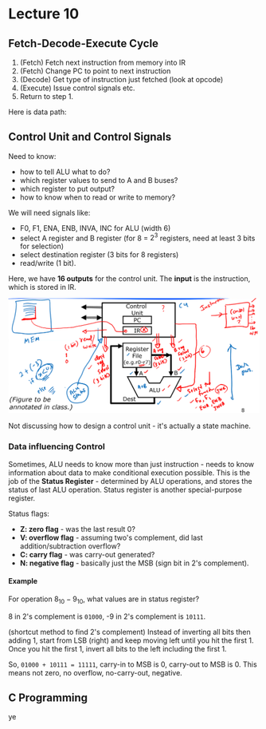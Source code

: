 # Lecture 10

## Fetch-Decode-Execute Cycle

1. (Fetch) Fetch next instruction from memory into IR
2. (Fetch) Change PC to point to next instruction
3. (Decode) Get type of instruction just fetched (look at opcode)
4. (Execute) Issue control signals etc.
5. Return to step 1.

Here is data path:



## Control Unit and Control Signals

Need to know:

- how to tell ALU what to do?
- which register values to send to A and B buses?
- which register to put output?
- how to know when to read or write to memory?

We will need signals like:

- F0, F1, ENA, ENB, INVA, INC for ALU (width 6)
- select A register and B register (for 8 = $2^3$ registers, need at least 3 bits for selection)
- select destination register (3 bits for 8 registers)
- read/write (1 bit). 

Here, we have **16 outputs** for the control unit. The **input** is the instruction, which is stored in IR.

<img src="images/image-20210324112740648.png" alt="image-20210324112740648" style="zoom:50%;" /> 

Not discussing how to design a control unit - it's actually a state machine.

### Data influencing Control

Sometimes, ALU needs to know more than just instruction - needs to know information about data to make conditional execution possible. This is the job of the **Status Register** - determined by ALU operations, and stores the status of last ALU operation. Status register is another special-purpose register.

Status flags:

- **Z: zero flag** - was the last result 0?
- **V: overflow flag** - assuming two's complement, did last addition/subtraction overflow?
- **C: carry flag** - was carry-out generated?
- **N: negative flag** - basically just the MSB (sign bit in 2's complement).

#### Example

For operation $8_{10} - 9_{10}$, what values are in status register?

8 in 2's complement is `01000`, -9 in 2's complement is `10111`.

(shortcut method to find 2's complement) Instead of inverting all bits then adding 1, start from LSB (right) and keep moving left until you hit the first 1. Once you hit the first 1, invert all bits to the left including the first 1.

So, `01000 + 10111 = 11111`, carry-in to MSB is 0, carry-out to MSB is 0. This means not zero, no overflow, no-carry-out, negative.

## C Programming

ye